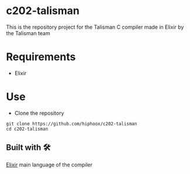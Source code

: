# c202-talisman
 This is the repository project for the Talisman C compiler made in Elixir by the Talisman team
 
 # Requirements
 * Elixir

# Use
 * Clone the repository
 ```
git clone https://github.com/hiphoox/c202-talisman
cd c202-talisman
```

## Built with 🛠️
[Elixir](https://elixir-lang.org/) main language of the compiler
